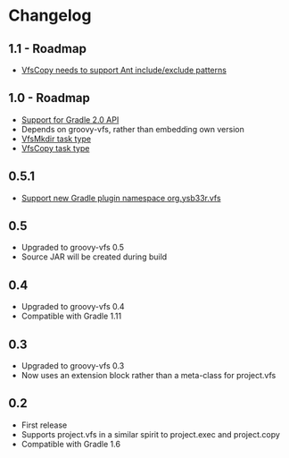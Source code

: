# Changelog

## 1.1 - Roadmap
+ [VfsCopy needs to support Ant include/exclude patterns](https://github.com/ysb33r/groovy-vfs/issues/47)

## 1.0 - Roadmap
+ [Support for Gradle 2.0 API](https://github.com/ysb33r/groovy-vfs/issues/30)
+ Depends on groovy-vfs, rather than embedding own version
+ [VfsMkdir task type](https://github.com/ysb33r/groovy-vfs/issues/43)
+ [VfsCopy task type](https://github.com/ysb33r/groovy-vfs/issues/43)

## 0.5.1
+ [Support new Gradle plugin namespace org.ysb33r.vfs](https://github.com/ysb33r/groovy-vfs/issues/31)

## 0.5
+ Upgraded to groovy-vfs 0.5
+ Source JAR will be created during build

## 0.4
+ Upgraded to groovy-vfs 0.4
+ Compatible with Gradle 1.11

## 0.3
+ Upgraded to groovy-vfs 0.3
+ Now uses an extension block rather than a meta-class for project.vfs

## 0.2
+ First release
+ Supports project.vfs in a similar spirit to project.exec and project.copy
+ Compatible with Gradle 1.6